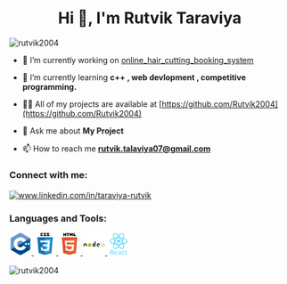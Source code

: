<h1 align="center">Hi 👋, I'm Rutvik Taraviya</h1>
<p align="left"> <img src="https://komarev.com/ghpvc/?username=rutvik2004&label=Profile%20views&color=0e75b6&style=flat" alt="rutvik2004" /> </p>

- 🔭 I’m currently working on [online_hair_cutting_booking_system](https://devpost.com/software/online-hair-cut-booking-system)

- 🌱 I’m currently learning **c++ , web devlopment , competitive programming.**

- 👨‍💻 All of my projects are available at [https://github.com/Rutvik2004](https://github.com/Rutvik2004)

- 💬 Ask me about **My Project**

- 📫 How to reach me **rutvik.talaviya07@gmail.com**

<h3 align="left">Connect with me:</h3>
<p align="left">
<a href="https://linkedin.com/in/www.linkedin.com/in/taraviya-rutvik" target="blank"><img align="center" src="https://raw.githubusercontent.com/rahuldkjain/github-profile-readme-generator/master/src/images/icons/Social/linked-in-alt.svg" alt="www.linkedin.com/in/taraviya-rutvik" height="30" width="40" /></a>
</p>

<h3 align="left">Languages and Tools:</h3>
<p align="left"> <a href="https://www.w3schools.com/cpp/" target="_blank" rel="noreferrer"> <img src="https://raw.githubusercontent.com/devicons/devicon/master/icons/cplusplus/cplusplus-original.svg" alt="cplusplus" width="40" height="40"/> </a> <a href="https://www.w3schools.com/css/" target="_blank" rel="noreferrer"> <img src="https://raw.githubusercontent.com/devicons/devicon/master/icons/css3/css3-original-wordmark.svg" alt="css3" width="40" height="40"/> </a> <a href="https://www.w3.org/html/" target="_blank" rel="noreferrer"> <img src="https://raw.githubusercontent.com/devicons/devicon/master/icons/html5/html5-original-wordmark.svg" alt="html5" width="40" height="40"/> </a> <a href="https://nodejs.org" target="_blank" rel="noreferrer"> <img src="https://raw.githubusercontent.com/devicons/devicon/master/icons/nodejs/nodejs-original-wordmark.svg" alt="nodejs" width="40" height="40"/> </a> <a href="https://reactjs.org/" target="_blank" rel="noreferrer"> <img src="https://raw.githubusercontent.com/devicons/devicon/master/icons/react/react-original-wordmark.svg" alt="react" width="40" height="40"/> </a> </p>

<p><img align="center" src="https://github-readme-streak-stats.herokuapp.com/?user=rutvik2004&" alt="rutvik2004" /></p>
